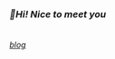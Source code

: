 ### *👋Hi! Nice to meet you*<br/><br/>
<a href="https://sonna.cn/" title="雪天困不住的大孩子" target="_blank"><i>blog</i></a>
